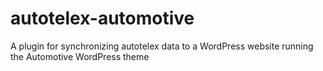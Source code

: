 # autotelex-automotive
A plugin for synchronizing autotelex data to a WordPress website running the Automotive WordPress theme
